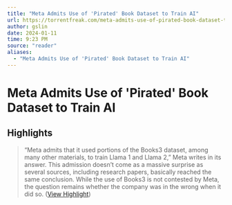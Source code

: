 ```yaml
---
title: "Meta Admits Use of 'Pirated' Book Dataset to Train AI"
url: https://torrentfreak.com/meta-admits-use-of-pirated-book-dataset-to-train-ai-240111/
author: gslin
date: 2024-01-11
time: 9:23 PM
source: "reader"
aliases:
  - "Meta Admits Use of 'Pirated' Book Dataset to Train AI"
---
```

# Meta Admits Use of 'Pirated' Book Dataset to Train AI

## Highlights
> “Meta admits that it used portions of the Books3 dataset, among many other materials, to train Llama 1 and Llama 2,” Meta writes in its answer.
> This admission doesn’t come as a massive surprise as several sources, including research papers, basically reached the same conclusion. While the use of Books3 is not contested by Meta, the question remains whether the company was in the wrong when it did so. ([View Highlight](https://read.readwise.io/read/01hkx42bnnqvsj8w21maad83dw))

